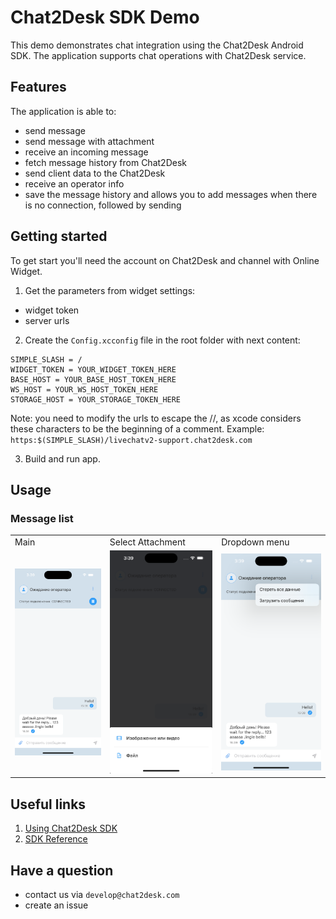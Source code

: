 
# Chat2Desk SDK Demo

This demo demonstrates chat integration using the Chat2Desk Android SDK. The application supports chat operations with Chat2Desk service.

## Features
The application is able to:
- send message
- send message with attachment
- receive an incoming message
- fetch message history from Chat2Desk
- send client data to the Chat2Desk
- receive an operator info
- save the message history and allows you to add messages when there is no connection, followed by sending

## Getting started

To get start you'll need the account on Chat2Desk and channel with Online Widget.

1. Get the parameters from widget settings:
- widget token
- server urls
2. Create the `Config.xcconfig` file in the root folder with next content:
````
SIMPLE_SLASH = /
WIDGET_TOKEN = YOUR_WIDGET_TOKEN_HERE
BASE_HOST = YOUR_BASE_HOST_TOKEN_HERE
WS_HOST = YOUR_WS_HOST_TOKEN_HERE
STORAGE_HOST = YOUR_STORAGE_TOKEN_HERE
````
Note: you need to modify the urls to escape the //, as xcode considers these characters to be the beginning of a comment. Example: `https:$(SIMPLE_SLASH)/livechatv2-support.chat2desk.com`

3. Build and run app.

## Usage

###  Message list
<table>
<tr>
<td>Main</td>
<td>Select Attachment</td>
<td>Dropdown menu</td>
</tr>
<tr>
<td><img src="./screenshots/main.png" width=300></td>
<td><img src="./screenshots/select_attachment.png" width=300></td>
<td><img src="./screenshots/actions.png" width=300></td>
</tr>
</table>

## Useful links
1. [Using Chat2Desk SDK](https://chat2desk.atlassian.net/wiki/external/453050405/NzFkMjYxOWI4OTdkNDg2MmIwMzA5NWYzYmViNDQ5YjU?atlOrigin=eyJpIjoiNzljMjliYjQyNWM2NGU1Yjg0OWZlNzZkMWIxOGI5ZTMiLCJwIjoiYyJ9)
2. [SDK Reference](https://sdk.chat2desk.com)

##  Have a question

- contact us via `develop@chat2desk.com`
- create an issue
